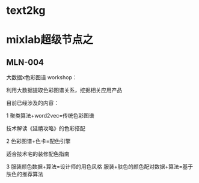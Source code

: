 # text2kg
# mixlab超级节点之
## MLN-004

大数据x色彩图谱 workshop：

利用大数据提取色彩图谱关系，挖掘相关应用产品


目前已经涉及的内容：

1 聚类算法+word2vec=传统色彩图谱

技术解读《延禧攻略》的色彩搭配


2 色彩图谱+色卡=配色引擎

适合技术宅的装修配色指南


3 服装颜色数据+算法=设计师的用色风格
  服装+肤色的颜色配对数据+算法=基于肤色的推荐算法
